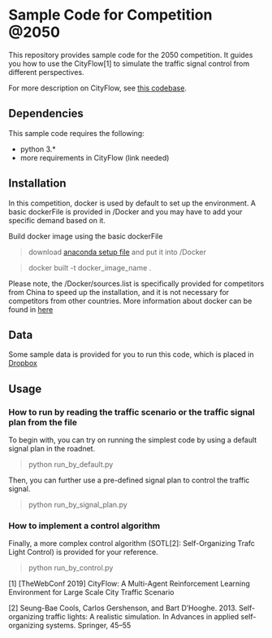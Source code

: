 # Sample Code for Competition @2050
This repository provides sample code for the 2050 competition. It guides you how to use the CityFlow[1]
to simulate the traffic signal control from different perspectives. 

For more description on CityFlow, see [this codebase](https://github.com/zxsRambo/competition).


## Dependencies
This sample code requires the following:
- python 3.*
- more requirements in CityFlow (link needed)

## Installation
In this competition, docker is used by default to set up the environment. A basic dockerFile is provided
in /Docker and you may have to add your specific demand based on it. 

Build docker image using the basic dockerFile
> download [anaconda setup file](https://repo.continuum.io/archive/Anaconda3-5.2.0-Linux-x86_64.sh) and put it into /Docker

> docker built -t docker_image_name .

Please note, the /Docker/sources.list is specifically provided for competitors from China to speed up the installation, and it is not necessary for competitors from other countries. 
More information about docker can be found in [here](https://docs.docker.com/get-started/)

## Data
Some sample data is provided for you to run this code, which is placed in [Dropbox](https://www.dropbox.com/sh/faqz5aslun1ht9d/AAC5f0B7KuGtuejon8Y8Dgrpa?dl=0)

## Usage
### How to run by reading the traffic scenario or the traffic signal plan from the file
To begin with, you can try on running the simplest code by using a default signal plan in the roadnet.
> python run_by_default.py

Then, you can further use a pre-defined signal plan to control the traffic signal.
> python run_by_signal_plan.py

### How to implement a control algorithm
Finally, a more complex control algorithm (SOTL[2]: Self-Organizing Trafc Light Control) is provided for your reference.

> python run_by_control.py

[1] [TheWebConf 2019] CityFlow: A Multi-Agent Reinforcement Learning Environment for Large Scale City Traffic Scenario

[2] Seung-Bae Cools, Carlos Gershenson, and Bart D’Hooghe. 2013. Self-organizing traffic lights: A realistic simulation. In Advances in applied self-organizing systems. Springer, 45–55
